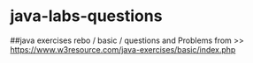 # java-labs-questions
##java exercises rebo / basic / questions and Problems
from >> https://www.w3resource.com/java-exercises/basic/index.php
